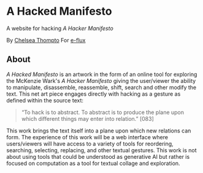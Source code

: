# A Hacked Manifesto
A website for hacking *A Hacker Manifesto*

By [Chelsea Thompto](https://chelsea.technology)
For [e-flux](https://www.e-flux.com/)
       
## About
*A Hacked Manifesto* is an artwork in the form of an online tool for exploring the McKenzie Wark's *A Hacker Manifesto* giving the user/viewer the ability to manipulate, disassemble, reassemble, shift, search and other modify the text. This net art piece engages directly with hacking as a gesture as defined within the source text:

>“To hack is to abstract. To abstract is to produce the plane upon which different things may enter into relation.” \[083\]

This work brings the text itself into a plane upon which new relations can form. The experience of this work will be a web interface where users/viewers will have access to a variety of tools for reordering, searching, selecting, replacing, and other textual gestures. This work is not about using tools that could be understood as generative AI but rather is focused on computation as a tool for textual collage and exploration.